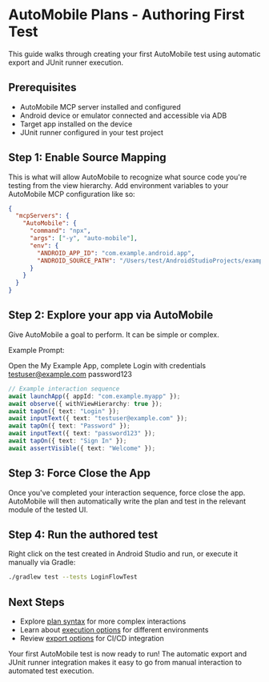 # AutoMobile Plans - Authoring First Test

This guide walks through creating your first AutoMobile test using automatic export and JUnit runner execution.

## Prerequisites

- AutoMobile MCP server installed and configured
- Android device or emulator connected and accessible via ADB
- Target app installed on the device
- JUnit runner configured in your test project

## Step 1: Enable Source Mapping

This is what will allow AutoMobile to recognize what source code you're testing from the view hierarchy. Add
environment variables to your AutoMobile MCP configuration like so:

```json
{
  "mcpServers": {
    "AutoMobile": {
      "command": "npx",
      "args": ["-y", "auto-mobile"],
      "env": {
        "ANDROID_APP_ID": "com.example.android.app",
        "ANDROID_SOURCE_PATH": "/Users/test/AndroidStudioProjects/example"
      }
    }
  }
}
```

## Step 2: Explore your app via AutoMobile

Give AutoMobile a goal to perform. It can be simple or complex.

Example Prompt:

Open the My Example App, complete Login with credentials
testuser@example.com
password123

```typescript
// Example interaction sequence
await launchApp({ appId: "com.example.myapp" });
await observe({ withViewHierarchy: true });
await tapOn({ text: "Login" });
await inputText({ text: "testuser@example.com" });
await tapOn({ text: "Password" });
await inputText({ text: "password123" });
await tapOn({ text: "Sign In" });
await assertVisible({ text: "Welcome" });
```

## Step 3: Force Close the App

Once you've completed your interaction sequence, force close the app. AutoMobile will then automatically write the plan
and test in the relevant module of the tested UI.

## Step 4: Run the authored test

Right click on the test created in Android Studio and run, or execute it manually via Gradle:

```bash
./gradlew test --tests LoginFlowTest
```

## Next Steps



- Explore [plan syntax](syntax.md) for more complex interactions
- Learn about [execution options](execution.md) for different environments
- Review [export options](export-plan.md) for CI/CD integration

Your first AutoMobile test is now ready to run! The automatic export and JUnit runner integration makes it easy to go
from manual interaction to automated test execution.

